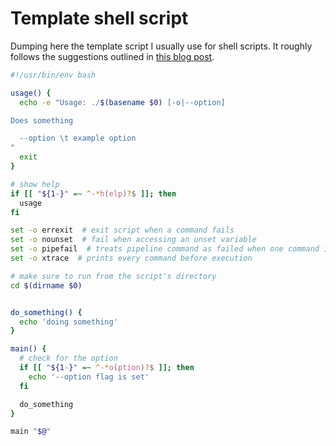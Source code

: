 # Template shell script

Dumping here the template script I usually use for shell scripts. It roughly follows the suggestions outlined in [this blog post](https://sharats.me/posts/shell-script-best-practices/).

```bash
#!/usr/bin/env bash

usage() {
  echo -e "Usage: ./$(basename $0) [-o|--option]

Does something

  --option \t example option
"
  exit
}

# show help
if [[ "${1-}" =~ ^-*h(elp)?$ ]]; then
  usage
fi

set -o errexit  # exit script when a command fails
set -o nounset  # fail when accessing an unset variable
set -o pipefail  # treats pipeline command as failed when one command in the pipeline fails
set -o xtrace  # prints every command before execution

# make sure to run from the script's directory
cd $(dirname $0)


do_something() {
  echo 'doing something'
}

main() {
  # check for the option
  if [[ "${1-}" =~ ^-*o(ption)?$ ]]; then
    echo '--option flag is set'
  fi

  do_something
}

main "$@"
```
